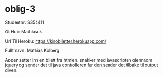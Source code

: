 # oblig-3


Studentnr: S354411

GitHub: Mathiasck

Url Til Heroku: https://kinobiletter.herokuapp.com/

Fullt navn: Mathias Kolberg

Appen setter inn en bilett fra htmlen, snakker med javascripten gjennnom jquery og sender det til java controlleren før den sender det tilbake til output diven.
